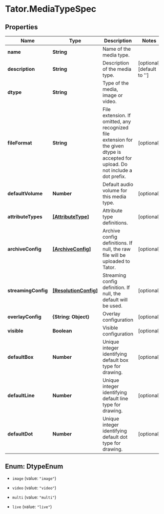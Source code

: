 # Tator.MediaTypeSpec

## Properties

Name | Type | Description | Notes
------------ | ------------- | ------------- | -------------
**name** | **String** | Name of the media type. | 
**description** | **String** | Description of the media type. | [optional] [default to &#39;&#39;]
**dtype** | **String** | Type of the media, image or video. | 
**fileFormat** | **String** | File extension. If omitted, any recognized file extension for the given dtype is accepted for upload. Do not include a dot prefix. | [optional] 
**defaultVolume** | **Number** | Default audio volume for this media type. | [optional] 
**attributeTypes** | [**[AttributeType]**](AttributeType.md) | Attribute type definitions. | [optional] 
**archiveConfig** | [**[ArchiveConfig]**](ArchiveConfig.md) | Archive config definitions. If null, the raw file will be uploaded to Tator. | [optional] 
**streamingConfig** | [**[ResolutionConfig]**](ResolutionConfig.md) | Streaming config definition. If null, the default will be used. | [optional] 
**overlayConfig** | **{String: Object}** | Overlay configuration | [optional] 
**visible** | **Boolean** | Visible configuration | [optional] 
**defaultBox** | **Number** | Unique integer identifying default box type for drawing. | [optional] 
**defaultLine** | **Number** | Unique integer identifying default line type for drawing. | [optional] 
**defaultDot** | **Number** | Unique integer identifying default dot type for drawing. | [optional] 



## Enum: DtypeEnum


* `image` (value: `"image"`)

* `video` (value: `"video"`)

* `multi` (value: `"multi"`)

* `live` (value: `"live"`)




